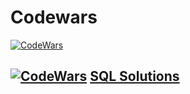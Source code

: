 # Codewars

[![CodeWars](https://www.codewars.com/users/fmpaci/badges/large)](https://www.codewars.com/users/fmpaci "My Honor Badge")


[//]: # "## [![CodeWars](https://raw.githubusercontent.com/adrianeyre/codewars/master/Ruby/Authored/python.png)](Python/Python.md) [Python Solutions](Python/Python.md)" 

## [![CodeWars](https://raw.githubusercontent.com/adrianeyre/codewars/master/Ruby/Authored/sql.png)](SQL/SQL.md) [SQL Solutions](SQL/SQL.md)

